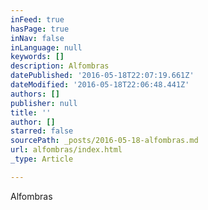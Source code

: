 ```yaml
---
inFeed: true
hasPage: true
inNav: false
inLanguage: null
keywords: []
description: Alfombras
datePublished: '2016-05-18T22:07:19.661Z'
dateModified: '2016-05-18T22:06:48.441Z'
authors: []
publisher: null
title: ''
author: []
starred: false
sourcePath: _posts/2016-05-18-alfombras.md
url: alfombras/index.html
_type: Article

---
```

Alfombras